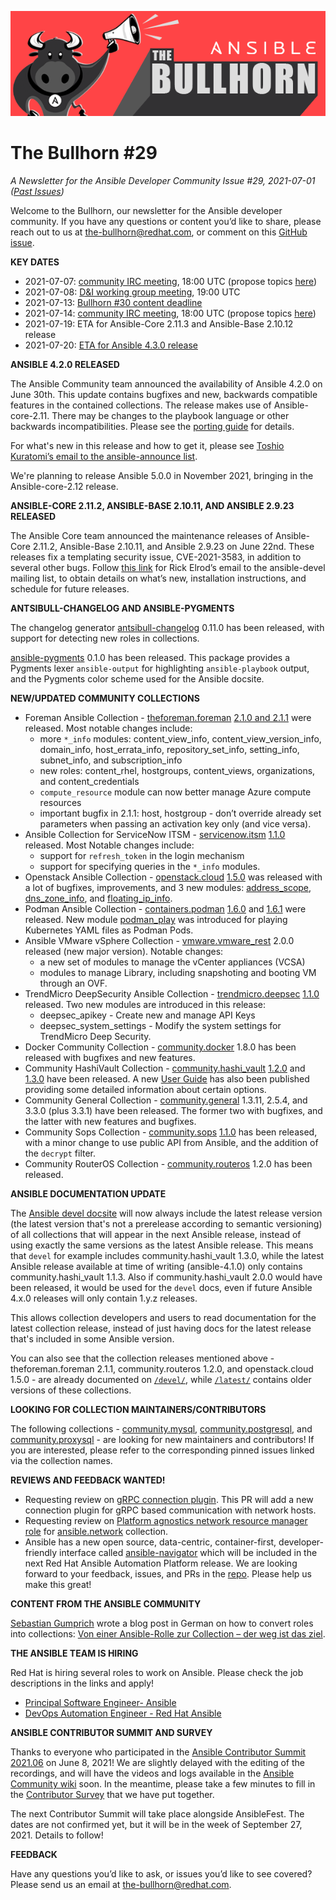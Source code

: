 ![](../assets/img/bullhorn-banner-mango.png)

# The Bullhorn #29

*A Newsletter for the Ansible Developer Community*
*Issue #29, 2021-07-01 ([Past Issues](https://us19.campaign-archive.com/home/?u=56d874e027110e35dea0e03c1&id=d6635f5420))*

Welcome to the Bullhorn, our newsletter for the Ansible developer community. If you have any questions or content you’d like to share, please reach out to us at the-bullhorn@redhat.com, or comment on this [GitHub issue](https://github.com/ansible/community/issues/546).

**KEY DATES**

* 2021-07-07: [community IRC meeting](https://github.com/ansible/community/issues/539), 18:00 UTC (propose topics [here](https://github.com/ansible-community/community-topics/issues))
* 2021-07-08: [D&I working group meeting](https://github.com/ansible/community/issues/577), 19:00 UTC
* 2021-07-13: [Bullhorn #30 content deadline](https://github.com/ansible/community/issues/546)
* 2021-07-14: [community IRC meeting](https://github.com/ansible/community/issues/539), 18:00 UTC (propose topics [here](https://github.com/ansible-community/community-topics/issues))
* 2021-07-19: ETA for Ansible-Core 2.11.3 and Ansible-Base 2.10.12 release
* 2021-07-20: [ETA for Ansible 4.3.0 release](https://docs.ansible.com/ansible/devel/roadmap/COLLECTIONS_4.html)

**ANSIBLE 4.2.0 RELEASED**

The Ansible Community team announced the availability of Ansible 4.2.0 on June 30th. This update contains bugfixes and new, backwards compatible features in the contained collections. The release makes use of Ansible-core-2.11. There may be changes to the playbook language or other backwards incompatibilities. Please see the [porting guide](https://docs.ansible.com/ansible/devel/porting_guides/porting_guide_4.html) for details.

For what's new in this release and how to get it, please see [Toshio Kuratomi’s email to the ansible-announce list](https://groups.google.com/g/ansible-announce/c/LzSCGkYpdOU). 

We're planning to release Ansible 5.0.0 in November 2021, bringing in the Ansible-core-2.12 release.

**ANSIBLE-CORE 2.11.2, ANSIBLE-BASE 2.10.11, AND ANSIBLE 2.9.23 RELEASED**

The Ansible Core team announced the maintenance releases of Ansible-Core 2.11.2, Ansible-Base 2.10.11, and Ansible 2.9.23 on June 22nd. These releases fix a templating security issue, CVE-2021-3583, in addition to several other bugs. Follow [this link](https://groups.google.com/g/ansible-devel/c/nPmBIXpGrPk) for Rick Elrod’s email to the ansible-devel mailing list, to obtain details on what’s new, installation instructions, and schedule for future releases.

**ANTSIBULL-CHANGELOG AND ANSIBLE-PYGMENTS**

The changelog generator [antsibull-changelog](https://github.com/ansible-community/antsibull-changelog) 0.11.0 has been released, with support for detecting new roles in collections.

[ansible-pygments](https://github.com/ansible-community/ansible-pygments/) 0.1.0 has been released. This package provides a Pygments lexer `ansible-output` for highlighting `ansible-playbook` output, and the Pygments color scheme used for the Ansible docsite.

**NEW/UPDATED COMMUNITY COLLECTIONS**

* Foreman Ansible Collection - [theforeman.foreman](https://galaxy.ansible.com/theforeman/foreman) [2.1.0 and 2.1.1](https://theforeman.github.io/foreman-ansible-modules/v2.1.1/CHANGELOG.html#v2-1-1) were released. Most notable changes include:
  * more `*_info` modules: content_view_info, content_view_version_info, domain_info, host_errata_info, repository_set_info, setting_info, subnet_info, and subscription_info
  * new roles: content_rhel, hostgroups, content_views, organizations, and content_credentials
  * `compute_resource` module can now better manage Azure compute resources
  * important bugfix in 2.1.1: host, hostgroup - don’t override already set parameters when passing an activation key only (and vice versa).
* Ansible Collection for ServiceNow ITSM - [servicenow.itsm](https://galaxy.ansible.com/servicenow/itsm) [1.1.0](https://github.com/ansible-collections/servicenow.itsm/blob/1.1.0/CHANGELOG.rst) released. Most Notable changes include:
  * support for `refresh_token` in the login mechanism
  * support for specifying queries in the `*_info` modules.
* Openstack Ansible Collection - [openstack.cloud](https://galaxy.ansible.com/openstack/cloud) [1.5.0](https://github.com/openstack/ansible-collections-openstack/blob/master/CHANGELOG.rst#v1-5-0) was released with a lot of bugfixes, improvements, and 3 new modules: [address_scope](https://github.com/openstack/ansible-collections-openstack/blob/master/plugins/modules/address_scope.py), [dns_zone_info](https://github.com/openstack/ansible-collections-openstack/blob/master/plugins/modules/dns_zone_info.py), and [floating_ip_info](https://github.com/openstack/ansible-collections-openstack/blob/master/plugins/modules/floating_ip_info.py).
* Podman Ansible Collection - [containers.podman](https://galaxy.ansible.com/containers/podman) [1.6.0](https://github.com/containers/ansible-podman-collections/blob/master/CHANGELOG.rst#v1-6-0) and [1.6.1](https://github.com/containers/ansible-podman-collections/blob/master/CHANGELOG.rst#v1-6-1) were released. New module [podman_play](https://github.com/containers/ansible-podman-collections/blob/master/plugins/modules/podman_play.py) was introduced for playing Kubernetes YAML files as Podman Pods.
* Ansible VMware vSphere Collection - [vmware.vmware_rest](https://galaxy.ansible.com/vmware/vmware_rest) 2.0.0 released (new major version). Notable changes:
  * a new set of modules to manage the vCenter appliances (VCSA)
  * modules to manage Library, including snapshoting and booting VM through an OVF.
* TrendMicro DeepSecurity Ansible Collection - [trendmicro.deepsec](https://galaxy.ansible.com/trendmicro/deepsec) [1.1.0](https://github.com/ansible-collections/trendmicro.deepsec/blob/main/changelogs/CHANGELOG.rst#v110) released. Two new modules are introduced in this release:
  * deepsec_apikey - Create new and manage API Keys
  * deepsec_system_settings - Modify the system settings for TrendMicro Deep Security.
* Docker Community Collection - [community.docker](https://galaxy.ansible.com/community/docker) 1.8.0 has been released with bugfixes and new features.
* Community HashiVault Collection - [community.hashi_vault](https://galaxy.ansible.com/community/hashi_vault) [1.2.0](https://github.com/ansible-collections/community.hashi_vault/releases/tag/1.2.0) and [1.3.0](https://github.com/ansible-collections/community.hashi_vault/releases/tag/1.3.0) have been released. A new [User Guide](https://docs.ansible.com/ansible/devel/collections/community/hashi_vault/docsite/user_guide.html) has also been published providing some detailed information about certain options.
* Community General Collection - [community.general](https://galaxy.ansible.com/community/general) 1.3.11, 2.5.4, and 3.3.0 (plus 3.3.1) have been released. The former two with bugfixes, and the latter with new features and bugfixes.
* Community Sops Collection - [community.sops](https://galaxy.ansible.com/community/sops) [1.1.0](https://github.com/ansible-collections/community.sops/releases/tag/1.1.0) has been released, with a minor change to use public API from Ansible, and the addition of the `decrypt` filter.
* Community RouterOS Collection - [community.routeros](https://galaxy.ansible.com/community/routeros) 1.2.0 has been released.

**ANSIBLE DOCUMENTATION UPDATE**

The [Ansible devel docsite](https://docs.ansible.com/ansible/devel/collections/index.html) will now always include the latest release version (the latest version that's not a prerelease according to semantic versioning) of all collections that will appear in the next Ansible release, instead of using exactly the same versions as the latest Ansible release. This means that `devel` for example includes community.hashi_vault 1.3.0, while the latest Ansible release available at time of writing (ansible-4.1.0) only contains community.hashi_vault 1.1.3. Also if community.hashi_vault 2.0.0 would have been released, it would be used for the `devel` docs, even if future Ansible 4.x.0 releases will only contain 1.y.z releases.

This allows collection developers and users to read documentation for the latest collection release, instead of just having docs for the latest release that's included in some Ansible version.

You can also see that the collection releases mentioned above - theforeman.foreman 2.1.1, community.routeros 1.2.0, and openstack.cloud 1.5.0 - are already documented on [`/devel/`](https://docs.ansible.com/ansible/devel/collections/index.html), while [`/latest/`](https://docs.ansible.com/ansible/latest/collections/index.html) contains older versions of these collections.

**LOOKING FOR COLLECTION MAINTAINERS/CONTRIBUTORS**

The following collections - [community.mysql](https://github.com/ansible-collections/community.mysql/issues/180), [community.postgresql](https://github.com/ansible-collections/community.postgresql/issues/102), and [community.proxysql](https://github.com/ansible-collections/community.proxysql/issues/39) - are looking for new maintainers and contributors! If you are interested, please refer to the corresponding pinned issues linked via the collection names.

**REVIEWS AND FEEDBACK WANTED!**

* Requesting review on [gRPC connection plugin](https://github.com/ansible-collections/ansible.netcommon/pull/279). This PR will add a new connection plugin for gRPC based communication with network hosts.
* Requesting review on [Platform agnostics network resource manager role](https://github.com/ansible-collections/ansible.network/issues/13) for [ansible.network](https://github.com/ansible-collections/ansible.network) collection.
* Ansible has a new open source, data-centric, container-first, developer-friendly interface called [ansible-navigator](https://github.com/ansible/ansible-navigator) which will be included in the next Red Hat Ansible Automation Platform release. We are looking forward to your feedback, issues, and PRs in the [repo](https://github.com/ansible/ansible-navigator). Please help us make this great!

**CONTENT FROM THE ANSIBLE COMMUNITY**

[Sebastian Gumprich](https://github.com/rndmh3ro) wrote a blog post in German on how to convert roles into collections: [Von einer Ansible-Rolle zur Collection – der weg ist das ziel](https://blog.t-systems-mms.com/tech-insights/von-einer-ansible-rolle-zur-collection-der-weg-ist-das-ziel).

**THE ANSIBLE TEAM IS HIRING**

Red Hat is hiring several roles to work on Ansible. Please check the job descriptions in the links and apply!

* [Principal Software Engineer- Ansible](https://global-redhat.icims.com/jobs/86822/principal-software-engineer--ansible/job)
* [DevOps Automation Engineer - Red Hat Ansible](https://global-redhat.icims.com/jobs/82487/devops-automation-engineer---red-hat-ansible/job)

**ANSIBLE CONTRIBUTOR SUMMIT AND SURVEY** 

Thanks to everyone who participated in the [Ansible Contributor Summit 2021.06](https://hackmd.io/@ansible-community/contrib-summit-202106) on June 8, 2021! We are slightly delayed with the editing of the recordings, and will have the videos and logs available in the [Ansible Community wiki](https://github.com/ansible/community/wiki/Contributor-Summit) soon. In the meantime, please take a few minutes to fill in the [Contributor Survey](https://www.surveymonkey.co.uk/r/3YBYKTS) that we have put together.

The next Contributor Summit will take place alongside AnsibleFest. The dates are not confirmed yet, but it will be in the week of September 27, 2021. Details to follow!

**FEEDBACK**

Have any questions you’d like to ask, or issues you’d like to see covered? Please send us an email at the-bullhorn@redhat.com.




